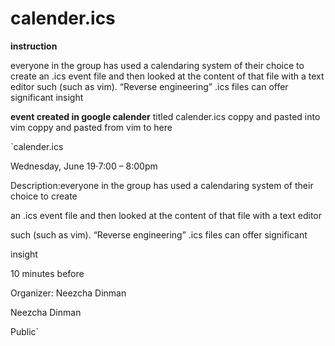 # calender.ics

**instruction**

everyone in the group has used a calendaring system of their choice to create
an .ics event file and then looked at the content of that file with a text editor
such (such as vim). “Reverse engineering” .ics files can offer significant
insight

**event created in google calender**
titled calender.ics
coppy and pasted into vim
coppy and pasted from vim to here


`calender.ics

Wednesday, June 19⋅7:00 – 8:00pm

Description:everyone in the group has used a calendaring system of their choice to create

an .ics event file and then looked at the content of that file with a text editor

such (such as vim). “Reverse engineering” .ics files can offer significant

insight

10 minutes before

Organizer: Neezcha Dinman

Neezcha Dinman

Public`

